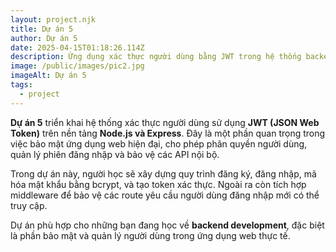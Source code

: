 ```yaml
---
layout: project.njk
title: Dự án 5
author: Dự án 5
date: 2025-04-15T01:18:26.114Z
description: Ứng dụng xác thực người dùng bằng JWT trong hệ thống backend Node.js
image: /public/images/pic2.jpg
imageAlt: Dự án 5
tags:
  - project
---
```


**Dự án 5** triển khai hệ thống xác thực người dùng sử dụng **JWT (JSON Web Token)** trên nền tảng **Node.js và Express**. Đây là một phần quan trọng trong việc bảo mật ứng dụng web hiện đại, cho phép phân quyền người dùng, quản lý phiên đăng nhập và bảo vệ các API nội bộ.

Trong dự án này, người học sẽ xây dựng quy trình đăng ký, đăng nhập, mã hóa mật khẩu bằng bcrypt, và tạo token xác thực. Ngoài ra còn tích hợp middleware để bảo vệ các route yêu cầu người dùng đăng nhập mới có thể truy cập.

Dự án phù hợp cho những bạn đang học về **backend development**, đặc biệt là phần bảo mật và quản lý người dùng trong ứng dụng web thực tế.
